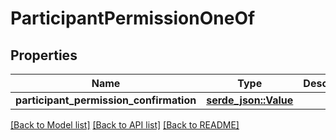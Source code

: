 # ParticipantPermissionOneOf

## Properties

Name | Type | Description | Notes
------------ | ------------- | ------------- | -------------
**participant_permission_confirmation** | [**serde_json::Value**](.md) |  | 

[[Back to Model list]](../README.md#documentation-for-models) [[Back to API list]](../README.md#documentation-for-api-endpoints) [[Back to README]](../README.md)


